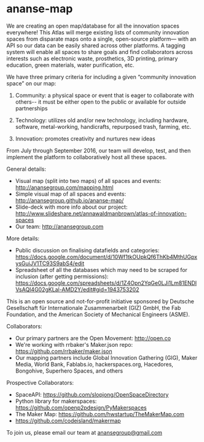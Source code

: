 # ananse-map
We are creating an open map/database for all the innovation spaces everywhere! This Atlas will merge existing lists of community innovation spaces from disparate maps onto a single, open-source platform— with an API so our data can be easily shared across other platforms. A tagging system will enable all spaces to share goals and find collaborators across interests such as electronic waste, prosthetics, 3D printing, primary education, green materials, water purification, etc. 

We have three primary criteria for including a given “community innovation space” on our map:

1. Community: a physical space or event that is eager to collaborate with others-- it must be either open to the public or available for outside partnerships

2. Technology: utilizes old and/or new technology, including hardware, software, metal-working, handicrafts, repurposed trash, farming, etc.

3. Innovation: promotes creativity and nurtures new ideas

From July through September 2016, our team will develop, test, and then implement the platform to collaboratively host all these spaces.

General details:
- Visual map (split into two maps) of all spaces and events: http://anansegroup.com/mapping.html 
- Simple visual map of all spaces and events: http://anansegroup.github.io/ananse-map/
- Slide-deck with more info about our project: http://www.slideshare.net/annawaldmanbrown/atlas-of-innovation-spaces 
- Our team: http://anansegroup.com

More details:
- Public discussion on finalising datafields and categories: https://docs.google.com/document/d/10Wf1tkOUpkQf6ThKb4MthUGpxysGuiJV1TC93S9abS4/edit
- Spreadsheet of all the databases which may need to be scraped for inclusion (after getting permissions): https://docs.google.com/spreadsheets/d/1Z4Opn2YqGe0LJi1Lm81ENDlVsAQI4G02gKLal-AMD2Y/edit#gid=1943753202 

This is an open source and not-for-profit initiative sponsored by Deutsche Gesellschaft für Internationale Zusammenarbeit (GIZ) GmbH, the Fab Foundation, and the American Society of Mechanical Engineers (ASME).

Collaborators:
- Our primary partners are the Open Movement: http://open.co
- We're working with rrbaker's Maker.json repo: https://github.com/rrbaker/maker.json
- Our mapping partners include Global Innovation Gathering (GIG), Maker Media, World Bank, Fablabs.io, hackerspaces.org, Hacedores, Bongohive, Superhero Spaces, and others

Prospective Collaborators:
- SpaceAPI: https://github.com/slopjong/OpenSpaceDirectory 
- Python library for makerspaces: https://github.com/openp2pdesign/PyMakerspaces
- The Maker Map: https://github.com/hwstartup/TheMakerMap.com
- https://github.com/codeisland/makermap

To join us, please email our team at anansegroup@gmail.com
